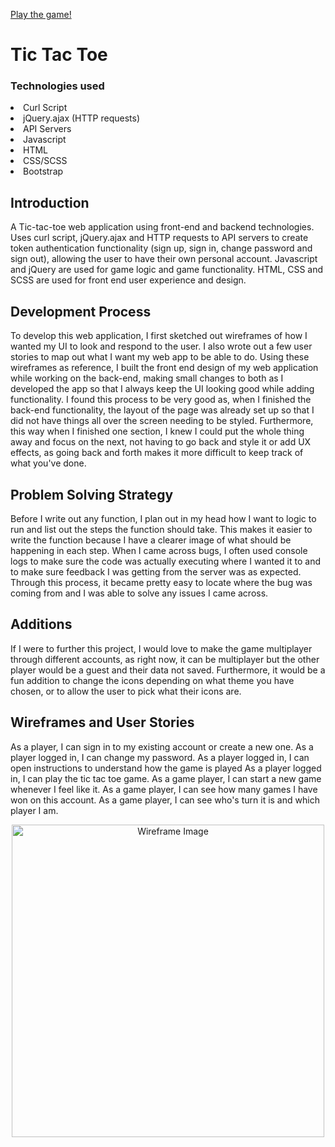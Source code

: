 <a href='https://britneyart80.github.io/Tic-tac-toe-client/'>Play the game!</a>

# Tic Tac Toe

### Technologies used
<li>Curl Script</li>
<li>jQuery.ajax (HTTP requests)</li>
<li>API Servers</li>
<li>Javascript</li>
<li>HTML</li>
<li>CSS/SCSS</li>
<li>Bootstrap</li>


## Introduction

A Tic-tac-toe web application using front-end and backend technologies. Uses curl script, jQuery.ajax and HTTP requests to API servers to create token authentication functionality (sign up, sign in, change password and sign out), allowing the user to have their own personal account. Javascript and jQuery are used for game logic and game functionality. HTML, CSS and SCSS are used for front end user experience and design.


## Development Process

To develop this web application, I first sketched out wireframes of how I wanted my UI to look and respond to the user. I also wrote out a few user stories to map out what I want my web app to be able to do. Using these wireframes as reference, I built the front end design of my web application while working on the back-end, making small changes to both as I developed the app so that I always keep the UI looking good while adding functionality. I found this process to be very good as, when I finished the back-end functionality, the layout of the page was already set up so that I did not have things all over the screen needing to be styled. Furthermore, this way when I finished one section, I knew I could put the whole thing away and focus on the next, not having to go back and style it or add UX effects, as going back and forth makes it more difficult to keep track of what you've done.

## Problem Solving Strategy

Before I write out any function, I plan out in my head how I want to logic to run and list out the steps the function should take. This makes it easier to write the function because I have a clearer image of what should be happening in each step. When I came across bugs, I often used console logs to make sure the code was actually executing where I wanted it to and to make sure feedback I was getting from the server was as expected. Through this process, it became pretty easy to locate where the bug was coming from and I was able to solve any issues I came across.

## Additions

If I were to further this project, I would love to make the game multiplayer through different accounts, as right now, it can be multiplayer but the other player would be a guest and their data not saved. Furthermore, it would be a fun addition to change the icons depending on what theme you have chosen, or to allow the user to pick what their icons are.

## Wireframes and User Stories

As a player, I can sign in to my existing account or create a new one.
As a player logged in, I can change my password.
As a player logged in, I can open instructions to understand how the game is played
As a player logged in, I can play the tic tac toe game.
As a game player, I can start a new game whenever I feel like it.
As a game player, I can see how many games I have won on this account.
As a game player, I can see who's turn it is and which player I am.

<p align="center">
<img src="https://i.imgur.com/nOrNUgn.jpg" alt="Wireframe Image" height="500">
</p>
